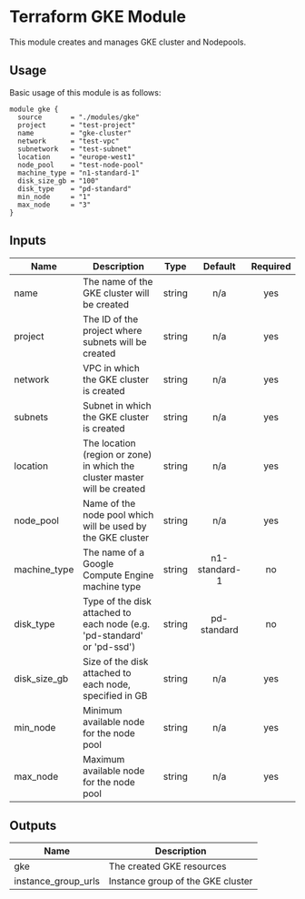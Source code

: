 # Terraform GKE Module

This module creates and manages GKE cluster and Nodepools.

## Usage

Basic usage of this module is as follows:

```hcl
module gke {
  source       = "./modules/gke"
  project      = "test-project"
  name         = "gke-cluster"
  network      = "test-vpc"
  subnetwork   = "test-subnet"
  location     = "europe-west1"
  node_pool    = "test-node-pool"
  machine_type = "n1-standard-1"
  disk_size_gb = "100"
  disk_type    = "pd-standard"
  min_node     = "1"
  max_node     = "3"
}
```


## Inputs

| Name | Description | Type | Default | Required |
|------|-------------|:----:|:-----:|:-----:|
| name | The name of the GKE cluster will be created | string | n/a | yes |
| project | The ID of the project where subnets will be created | string | n/a | yes |
| network | VPC in which the GKE cluster is created | string | n/a | yes |
| subnets | Subnet in which the GKE cluster is created | string | n/a | yes |
| location | The location (region or zone) in which the cluster master will be created | string | n/a | yes |
| node_pool | Name of the node pool which will be used by the GKE cluster | string | n/a | yes |
| machine_type | The name of a Google Compute Engine machine type | string | n1-standard-1 | no |
| disk_type | Type of the disk attached to each node (e.g. 'pd-standard' or 'pd-ssd') | string | pd-standard | no |
| disk_size_gb |  Size of the disk attached to each node, specified in GB | string | n/a | yes |
| min_node | Minimum available node for the node pool | string | n/a | yes |
| max_node | Maximum available node for the node pool | string | n/a | yes |


## Outputs

| Name | Description |
|------|-------------|
| gke | The created GKE resources |
| instance_group_urls | Instance group of the GKE cluster |
